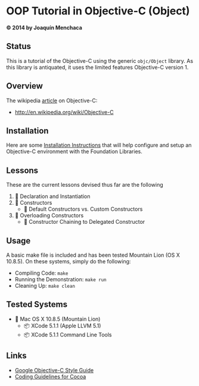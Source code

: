 # OOP Tutorial in Objective-C (Object)
**© 2014 by Joaquín Menchaca**

## Status

This is a tutorial of the Objective-C using the generic `objc/Object` library.  As this library is antiquated, it uses the limited features Objective-C version 1.

## Overview

The wikipedia [article](http://en.wikipedia.org/wiki/Objective-C) on Objective-C:

* http://en.wikipedia.org/wiki/Objective-C

## Installation

Here are some [Installation Instructions](INSTALL.md) that will help configure and setup an Objective-C environment with the Foundation Libraries.  
## Lessons

These are the current lessons devised thus far are the following

 1. :green_book: Declaration and Instantiation
 2. :green_book: Constructors
    * :page_facing_up: Default Constructors vs. Custom Constructors
 3. :green_book: Overloading Constructors
    * :page_facing_up: Constructor Chaining to Delegated Constructor

## Usage

A basic make file is included and has been tested Mountain Lion (OS X 10.8.5).  On these systems, simply do the following:

* Compiling Code: `make`
* Running the Demonstration: `make run`
* Cleaning Up: `make clean`

## Tested Systems

* :dvd: Mac OS X 10.8.5 (Mountain Lion)
  * :package:  XCode 5.1.1 (Apple LLVM 5.1)
  * :package:  XCode 5.1.1 Command Line Tools

## Links

* [Google Objective-C Style Guide](http://google-styleguide.googlecode.com/svn/trunk/objcguide.xml)  
* [Coding Guidelines for Cocoa](https://developer.apple.com/library/mac/documentation/Cocoa/Conceptual/CodingGuidelines/CodingGuidelines.pdf)
